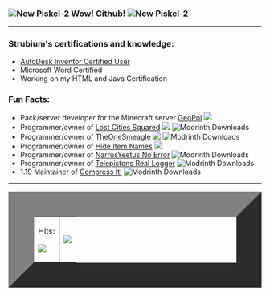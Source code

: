 
### ![New Piskel-2](https://github.com/strubium/Strubium/assets/113206902/8bd6c789-c5ce-43ad-ba5b-04e163fe043b) Wow! Github! ![New Piskel-2](https://github.com/strubium/Strubium/assets/113206902/8bd6c789-c5ce-43ad-ba5b-04e163fe043b)
<hr>

### Strubium's certifications and knowledge:
* [AutoDesk Inventor Certified User](https://www.credly.com/badges/dcff007b-d7ac-44f0-a63a-f4d967d3b31b/public_url)
* Microsoft Word Certified
* Working on my HTML and Java Certification 

### Fun Facts:
* Pack/server developer for the Minecraft server [GeoPol](https://www.curseforge.com/minecraft/modpacks/geopol)  <a href="https://www.curseforge.com/minecraft/modpacks/geopol"><img src="https://cf.way2muchnoise.eu/full_geopol_downloads.svg"></a> 
* Programmer/owner of [Lost Cities Squared](https://www.curseforge.com/minecraft/mc-mods/lost-cities-squared)     <a href="https://www.curseforge.com/minecraft/mc-mods/lost-cities-squared"><img src="https://cf.way2muchnoise.eu/full_860162_downloads.svg"></a> ![Modrinth Downloads](https://img.shields.io/modrinth/dt/lost-cities-squared?logo=modrinth)
* Programmer/owner of [TheOneSmeagle](https://www.curseforge.com/minecraft/mc-mods/theonesmeagle)     <a href="https://www.curseforge.com/minecraft/mc-mods/theonesmeagle"><img src="https://cf.way2muchnoise.eu/full_977883_downloads.svg"></a> ![Modrinth Downloads](https://img.shields.io/modrinth/dt/theonesmeagle?logo=modrinth)
* Programmer/owner of [Hide Item Names](https://www.curseforge.com/minecraft/mc-mods/hide-item-names)     <a href="https://www.curseforge.com/minecraft/mc-mods/hide-item-names"><img src="https://cf.way2muchnoise.eu/full_1143211_downloads.svg"></a>
* Programmer/owner of [NarrusYeetus No Error](https://modrinth.com/mod/narrusyeetus-no-error) ![Modrinth Downloads](https://img.shields.io/modrinth/dt/narrusyeetus-no-error?logo=modrinth)
* Programmer/owner of [Telepistons Real Logger](https://modrinth.com/mod/telepistons-read-logger) ![Modrinth Downloads](https://img.shields.io/modrinth/dt/telepistons-read-logger?logo=modrinth)
* 1.19 Maintainer of [Compress It!](https://modrinth.com/mod/compress-it) ![Modrinth Downloads](https://img.shields.io/modrinth/dt/compress-it?logo=modrinth)



<hr>

<table border="50">
  <tr>
    <td>
      <p align="right">
        <p>Hits:</p>
        <img src="https://profile-counter.glitch.me/strubium/count.svg" />
      </p>
    </td>
    <td>
      <img src="https://github-readme-stats.vercel.app/api?username=strubium" />
    </td>
  </tr>
</table>


